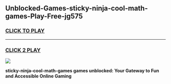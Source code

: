
## Unblocked-Games-sticky-ninja-cool-math-games-Play-Free-jg575
<h3>
<a href="https://premium76.site?title=sticky-ninja-cool-math-games&ref=21A">CLICK TO PLAY</a></h3>
<hr>

<h3>
<a href="https://premium76.site?title=sticky-ninja-cool-math-games&ref=21A">CLICK 2 PLAY</a>
  
</h3>

<a href="https://premium76.site?title=sticky-ninja-cool-math-games&ref=21A"><img src="https://clearcache.store/games.png"></a>


**sticky-ninja-cool-math-games games unblocked: Your Gateway to Fun and Accessible Online Gaming**
